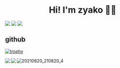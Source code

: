 <h1 style="text-align: center;">
Hi! I'm zyako 👨‍💻
</h1>

![](https://img.shields.io/badge/-x(twitter)-000000?logo=x&link=https%3A%2F%2Ftwitter.com%2FEnginnerJoyca)
![](https://img.shields.io/badge/-hashnode-000000?logo=hashnode&logoColor=2962FF&link=https%3A%2F%2Fhashnode.com%2F%40massa)
![](https://komarev.com/ghpvc/?username=MasatoDev)

<h2>
  github
</h2>

[![trophy](https://github-profile-trophy.vercel.app/?username=MasatoDev)](https://github.com/ryo-ma/github-profile-trophy)

<p>
  <a href="https://github.com/anuraghazra/github-readme-stats">
    <img align="left" src="https://github-readme-stats.vercel.app/api?username=MasatoDev&count_private=true&show_icons=true&theme=buefy" />
  </a>
  <a href="https://github.com/anuraghazra/github-readme-stats">
    <img align="left" src="https://github-readme-stats.vercel.app/api/top-langs/?username=MasatoDev&theme=buefy" />
  </a>
</p>

![20210820_210820_4](https://github.com/MasatoDev/MasatoDev/assets/46220963/09f113f5-4ce2-4b83-acc8-8aa3bb454702)

